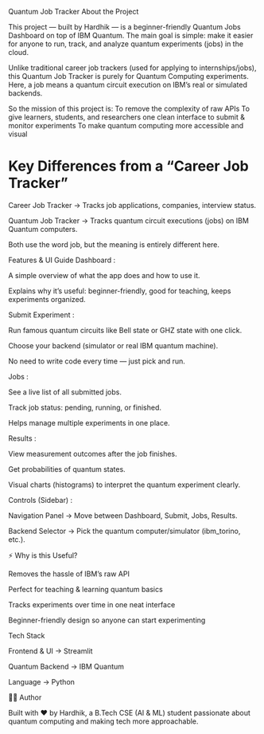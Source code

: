 Quantum Job Tracker
About the Project

This project — built by Hardhik — is a beginner-friendly Quantum Jobs Dashboard on top of IBM Quantum.
The main goal is simple: make it easier for anyone to run, track, and analyze quantum experiments (jobs) in the cloud.

Unlike traditional career job trackers (used for applying to internships/jobs), this Quantum Job Tracker is purely for Quantum Computing experiments. Here, a job means a quantum circuit execution on IBM’s real or simulated backends.

So the mission of this project is:
 To remove the complexity of raw APIs
 To give learners, students, and researchers one clean interface to submit & monitor experiments
 To make quantum computing more accessible and visual

# Key Differences from a “Career Job Tracker”

Career Job Tracker → Tracks job applications, companies, interview status.

Quantum Job Tracker → Tracks quantum circuit executions (jobs) on IBM Quantum computers.

Both use the word job, but the meaning is entirely different here.

 Features & UI Guide
 Dashboard : 

A simple overview of what the app does and how to use it.

Explains why it’s useful: beginner-friendly, good for teaching, keeps experiments organized.

 Submit Experiment : 

Run famous quantum circuits like Bell state or GHZ state with one click.

Choose your backend (simulator or real IBM quantum machine).

No need to write code every time — just pick and run.

 Jobs :

See a live list of all submitted jobs.

Track job status: pending, running, or finished.

Helps manage multiple experiments in one place.

 Results :

View measurement outcomes after the job finishes.

Get probabilities of quantum states.

Visual charts (histograms) to interpret the quantum experiment clearly.

 Controls (Sidebar) :

Navigation Panel → Move between Dashboard, Submit, Jobs, Results.

Backend Selector → Pick the quantum computer/simulator (ibm_torino, etc.).

⚡ Why is this Useful?

 Removes the hassle of IBM’s raw API

 Perfect for teaching & learning quantum basics

 Tracks experiments over time in one neat interface

 Beginner-friendly design so anyone can start experimenting

 Tech Stack

Frontend & UI → Streamlit

Quantum Backend → IBM Quantum

Language → Python

👨‍💻 Author

Built with ❤️ by Hardhik, a B.Tech CSE (AI & ML) student passionate about quantum computing and making tech more approachable.
